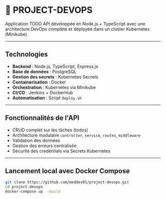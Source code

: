 # 🚀 PROJECT-DEVOPS

Application TODO API développée en Node.js + TypeScript avec une architecture DevOps complète et déployée dans un cluster Kubernetes (Minikube).

---

## Technologies

- **Backend** : Node.js, TypeScript, Express.js
- **Base de données** : PostgreSQL
- **Gestion des secrets** : Kubernetes Secrets
- **Containerisation** : Docker
- **Orchestration** : Kubernetes via Minikube
- **CI/CD** : Jenkins + DockerHub
- **Automatisation** : Script `deploy.sh`

---

## Fonctionnalités de l'API

- CRUD complet sur les tâches (todos)
- Architecture modulaire `controller`, `service`, `routes`, `middleware`
- Validation des données
- Gestion des erreurs centralisée
- Sécurité des credentials via Secrets Kubernetes

---

## Lancement local avec Docker Compose

```bash
git clone https://github.com/meddev01/project-devops.git
cd project-devops
docker-compose up --build
```

